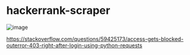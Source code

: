 # hackerrank-scraper
![image](https://user-images.githubusercontent.com/59027621/231351644-dd853907-9c7c-4b5b-ae60-634ff410d778.png)

https://stackoverflow.com/questions/59425173/access-gets-blocked-outerror-403-right-after-login-using-python-requests
